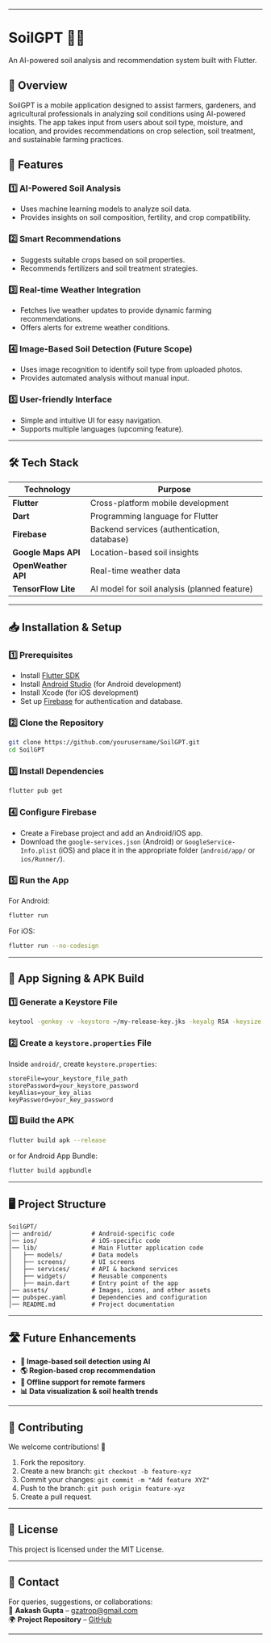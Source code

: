 

---

# **SoilGPT 🌱🤖**  
An AI-powered soil analysis and recommendation system built with Flutter.

## **📌 Overview**
SoilGPT is a mobile application designed to assist farmers, gardeners, and agricultural professionals in analyzing soil conditions using AI-powered insights. The app takes input from users about soil type, moisture, and location, and provides recommendations on crop selection, soil treatment, and sustainable farming practices. 

## **🚀 Features**
### **1️⃣ AI-Powered Soil Analysis**
   - Uses machine learning models to analyze soil data.
   - Provides insights on soil composition, fertility, and crop compatibility.

### **2️⃣ Smart Recommendations**
   - Suggests suitable crops based on soil properties.
   - Recommends fertilizers and soil treatment strategies.

### **3️⃣ Real-time Weather Integration**
   - Fetches live weather updates to provide dynamic farming recommendations.
   - Offers alerts for extreme weather conditions.

### **4️⃣ Image-Based Soil Detection (Future Scope)**
   - Uses image recognition to identify soil type from uploaded photos.
   - Provides automated analysis without manual input.

### **5️⃣ User-friendly Interface**
   - Simple and intuitive UI for easy navigation.
   - Supports multiple languages (upcoming feature).

---

## **🛠 Tech Stack**
| Technology | Purpose |
|------------|---------|
| **Flutter** | Cross-platform mobile development |
| **Dart** | Programming language for Flutter |
| **Firebase** | Backend services (authentication, database) |
| **Google Maps API** | Location-based soil insights |
| **OpenWeather API** | Real-time weather data |
| **TensorFlow Lite** | AI model for soil analysis (planned feature) |

---

## **📥 Installation & Setup**
### **1️⃣ Prerequisites**
- Install [Flutter SDK](https://flutter.dev/docs/get-started/install)
- Install [Android Studio](https://developer.android.com/studio) (for Android development)
- Install Xcode (for iOS development)
- Set up [Firebase](https://firebase.google.com/) for authentication and database.

### **2️⃣ Clone the Repository**
```sh
git clone https://github.com/yourusername/SoilGPT.git
cd SoilGPT
```

### **3️⃣ Install Dependencies**
```sh
flutter pub get
```

### **4️⃣ Configure Firebase**
- Create a Firebase project and add an Android/iOS app.
- Download the `google-services.json` (Android) or `GoogleService-Info.plist` (iOS) and place it in the appropriate folder (`android/app/` or `ios/Runner/`).

### **5️⃣ Run the App**
For Android:
```sh
flutter run
```

For iOS:
```sh
flutter run --no-codesign
```

---

## **🔑 App Signing & APK Build**
### **1️⃣ Generate a Keystore File**
```sh
keytool -genkey -v -keystore ~/my-release-key.jks -keyalg RSA -keysize 2048 -validity 10000 -alias my-key-alias
```

### **2️⃣ Create a `keystore.properties` File**
Inside `android/`, create `keystore.properties`:
```
storeFile=your_keystore_file_path
storePassword=your_keystore_password
keyAlias=your_key_alias
keyPassword=your_key_password
```

### **3️⃣ Build the APK**
```sh
flutter build apk --release
```
or for Android App Bundle:
```sh
flutter build appbundle
```

---

## **🖥️ Project Structure**
```
SoilGPT/
│── android/           # Android-specific code
│── ios/               # iOS-specific code
│── lib/               # Main Flutter application code
│   ├── models/        # Data models
│   ├── screens/       # UI screens
│   ├── services/      # API & backend services
│   ├── widgets/       # Reusable components
│   ├── main.dart      # Entry point of the app
│── assets/            # Images, icons, and other assets
│── pubspec.yaml       # Dependencies and configuration
│── README.md          # Project documentation
```

---

## **🛣️ Future Enhancements**
- **📸 Image-based soil detection using AI**
- **🌎 Region-based crop recommendation**
- **📲 Offline support for remote farmers**
- **📊 Data visualization & soil health trends**

---

## **📩 Contributing**
We welcome contributions! 🚀  
1. Fork the repository.
2. Create a new branch: `git checkout -b feature-xyz`
3. Commit your changes: `git commit -m "Add feature XYZ"`
4. Push to the branch: `git push origin feature-xyz`
5. Create a pull request.

---

## **📝 License**
This project is licensed under the MIT License.

---

## **📧 Contact**
For queries, suggestions, or collaborations:  
📧 **Aakash Gupta** – [gzatrop@gmail.com](mailto:gzatrop@gmail.com)  
🌍 **Project Repository** – [GitHub](https://github.com/itsAakashz/SoilGPT)

---


